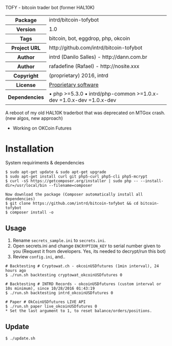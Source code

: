 <!-- docbloc -->
<span id='docbloc'>
TOFY - bitcoin trader bot (former HAL10K)
<table>
<tr>
<th>Package</th>
<td>intrd/bitcoin-tofybot</td>
</tr>
<tr>
<th>Version</th>
<td>1.0</td>
</tr>
<tr>
<th>Tags</th>
<td>bitcoin, bot, eggdrop, php, okcoin</td>
</tr>
<tr>
<th>Project URL</th>
<td>http://github.com/intrd/bitcoin-tofybot</td>
</tr>
<tr>
<th>Author</th>
<td>intrd (Danilo Salles) - http://dann.com.br
<tr>
<th>Author</th>
<td>rafadefine (Rafael) - http://nosite.xxx</td>
<tr>
<th>Copyright</th>
<td>(proprietary) 2016, intrd</td>
</tr>
<tr>
<th>License</th>
<td><a href='https://en.wikipedia.org/wiki/Proprietary_software'>Proprietary software</a></td>
</tr>
<tr>
<th>Dependencies</th>
<td> &#8226; php >=5.3.0 &#8226; intrd/php-common >=1.0.x-dev <dev-master &#8226; intrd/sqlite-dbintrd >=1.0.x-dev <dev-master &#8226; intrd/php-mcrypt256CBC >=1.0.x-dev <dev-master &#8226; j7mbo/twitter-api-php dev-master</td>
</tr>
</table>
</span>
<!-- @docbloc 1.1 -->

A reboot of my old HAL10K traderbot that was deprecated on MTGox crash. (new algos, new approach)

* Working on OKCoin Futures

Installation
============

System requiriments & dependencies

```
$ sudo apt-get update & sudo apt-get upgrade
$ sudo apt-get install curl git php5-curl php5-cli php5-mcrypt 
$ curl -sS https://getcomposer.org/installer | sudo php -- --install-dir=/usr/local/bin --filename=composer

Now download the package (Composer automatically install all dependencies)
$ git clone https://github.com/intrd/bitcoin-tofybot && cd bitcoin-tofybot
$ composer install -o

```
## Usage

1. Rename `secrets_sample.ini` to `secrets.ini`.  
2. Open secrets.ini and change `ENCRYPTION_KEY` to serial number given to you (Request it from developers. Yes, its needed to decrypt/run this bot) 
3. Review `config.ini`, and..

```
# Backtesting # Cryptowat.ch - okcoinUSDfutures (1min interval), 24 hours ago
$ ./run.sh backtesting cryptowat_okcoinUSDfutures 0

# Backtesting # INTRD Records - okcoinUSDfutures (custom interval or 10s minimum), since 10/28/2016 01:43:19
$ ./run.sh backtesting intrd_okcoinUSDfutures 0

# Paper # OkCoinUSDfutures LIVE API
$ ./run.sh paper live_okcoinUSDfutures 0
* Set the last argument to 1, to reset balance/orders/positions. 
```

## Update

```
$ ./update.sh

```
